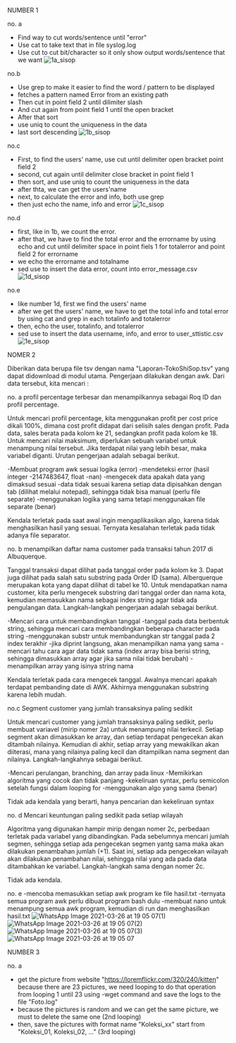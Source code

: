 
NUMBER 1

no. a
- Find way to cut words/sentence until "error"
- Use cat to take text that in file syslog.log
- Use cut to cut bit/character so it only show output words/sentence that we want
![1a_sisop](https://user-images.githubusercontent.com/74058892/113434246-cc1d7b00-940a-11eb-8f65-0dd1594b11f5.png)

no.b 
- Use grep to make it easier to find the word / pattern to be displayed
- fetches a pattern named Error from an existing path
- Then cut in point field 2 until dilimiter slash
- And cut again from point field 1 until the open bracket
- After that sort
- use uniq to count the uniqueness in the data
- last sort descending
![1b_sisop](https://user-images.githubusercontent.com/74058892/113434249-cd4ea800-940a-11eb-8848-4e3fea11f494.png)

no.c
- First, to find the users' name, use cut until delimiter open bracket point field 2
- second, cut again until delimiter close bracket in point field 1
- then sort, and use uniq to count the uniqueness in the data
- after thta, we can get the users'name
- next, to calculate the error and info, both use grep
- then just echo the name, info and error
![1c_sisop](https://user-images.githubusercontent.com/74058892/113434250-cde73e80-940a-11eb-8ad1-26fa1c60ad75.png)

no.d
- first, like in 1b, we count the error.
- after that, we have to find the total error and the errorname by using echo and cut until delimiter space in point fiels 1 for totalerror and point field 2 for errorname
- we echo the errorname and totalname
- sed use to insert the data error, count into error_message.csv
![1d_sisop](https://user-images.githubusercontent.com/74058892/113434251-cde73e80-940a-11eb-8609-a6c9a6d20c65.png)

no.e
- like number 1d, first we find the users' name 
- after we get the users' name, we have to get the total info and total error by using cat and grep in each totalinfo and totalerror
- then, echo the user, totalinfo, and totalerror
- sed use to insert the data username, info, and error to user_sttistic.csv
![1e_sisop](https://user-images.githubusercontent.com/74058892/113434252-ce7fd500-940a-11eb-9c1b-23e2f6ac27b6.png)

NOMER 2

Diberikan data berupa file tsv dengan nama "Laporan-TokoShiSop.tsv" yang dapat didownload di modul utama. Pengerjaan dilakukan dengan awk. Dari data tersebut, kita mencari :
 
no. a
profil percentage terbesar dan menampilkannya sebagai Roq ID dan profil percentage.

Untuk mencari profil percentage, kita menggunakan profit per cost price dikali 100%, dimana cost profit didapat dari selisih sales dengan profit. Pada data, sales berata pada kolom ke 21, sedangkan profit pada kolom ke 18. Untuk mencari nilai maksimum, diperlukan sebuah variabel untuk menampung nilai tersebut. Jika terdapat nilai yang lebih besar, maka variabel diganti. Urutan pengerjaan adalah sebagai berikut.

-Membuat program awk sesuai logika (error)
-mendeteksi error (hasil integer -2147483647, float -nan)
-mengecek data apakah data yang dimaksud sesuai
-data tidak sesuai karena setiap data dipisahkan dengan tab (dilihat melalui notepad), sehingga tidak bisa manual (perlu file separate)
-menggunakan logika yang sama tetapi menggunakan file separate (benar)

Kendala terletak pada saat awal ingin mengaplikasikan algo, karena tidak menghasilkan hasil yang sesuai. Ternyata kesalahan terletak pada tidak adanya file separator.

no. b
menampilkan daftar nama customer pada transaksi tahun 2017 di Albuquerque.

Tanggal transaksi dapat dilihat pada tanggal order pada kolom ke 3. Dapat juga dilihat pada salah satu substring pada Order ID (sama). Alberquerque merupakan kota yang dapat dilihat di tabel ke  10. Untuk mendapatkan nama customer, kita perlu mengecek substring dari tanggal order dan nama kota, kemudian memasukkan nama sebagai index string agar tidak ada pengulangan data. Langkah-langkah pengerjaan adalah sebagai berikut.

-Mencari cara untuk membandingkan tanggal
-tanggal pada data berbentuk string, sehingga mencari cara membandingkan beberapa character pada string
-menggunakan substr untuk membandungkan str tanggal pada 2 index terakhir
-jika diprint langsung, akan menampilkan nama yang sama
-mencari tahu cara agar data tidak sama (index array bisa berisi string, sehingga dimasukkan array agar jika sama nilai tidak berubah)
-menampilkan array yang isinya string nama

Kendala terletak pada cara mengecek tanggal. Awalnya mencari apakah terdapat pembanding date di AWK. Akhirnya menggunakan substring karena lebih mudah.

no.c
Segment customer yang jumlah transaksinya paling sedikit

Untuk mencari customer yang jumlah transaksinya paling sedikit, perlu membuat variavel (mirip nomer 2a) untuk menampung nilai terkecil. Setiap segment akan dimasukkan ke array, dan setiap terdapat pengecekan akan ditambah nilainya. Kemudian di akhir, setiap array yang mewakilkan akan diiterasi, mana yang nilainya paling kecil dan ditampilkan nama segment dan nilainya. Langkah-langkahnya sebagai berikut.

-Mencari perulangan, branching, dan array pada linux
-Memikirkan algoritma yang cocok dan tidak panjang
-kekeliruan syntax, perlu semicolon setelah fungsi dalam looping for
-menggunakan algo yang sama (benar)

Tidak ada kendala yang berarti, hanya pencarian dan kekeliruan syntax

no. d
Mencari keuntungan paling sedikit pada setiap wilayah

Algoritma yang digunakan hampir mirip dengan nomer 2c, perbedaan terletak pada variabel yang dibandingkan. Pada sebelumnya mencari jumlah segmen, sehingga setiap ada pengecekan segmen yantg sama maka akan dilakukan penambahan jumlah (+1). Saat ini, setiap ada pengecekan wilayah akan dilakukan penambahan nilai, sehingga nilai yang ada pada data ditambahkan ke variabel. Langkah-langkah sama dengan nomer 2c.

Tidak ada kendala.

no. e
-mencoba memasukkan setiap awk program ke file hasil.txt
-ternyata semua program awk perlu dibuat program bash dulu
-membuat nano untuk menampung semua awk program, kemudian di run dan menghasilkan hasil.txt
![WhatsApp Image 2021-03-26 at 19 05 07(1)](https://user-images.githubusercontent.com/74058892/112724337-69793a80-8f45-11eb-9762-a8dae42591c2.jpeg)
![WhatsApp Image 2021-03-26 at 19 05 07(2)](https://user-images.githubusercontent.com/74058892/112724344-6d0cc180-8f45-11eb-8ccd-98595a0bef7f.jpeg)
![WhatsApp Image 2021-03-26 at 19 05 07(3)](https://user-images.githubusercontent.com/74058892/112724346-6da55800-8f45-11eb-944c-f5f0999068ab.jpeg)
![WhatsApp Image 2021-03-26 at 19 05 07](https://user-images.githubusercontent.com/74058892/112724347-6ed68500-8f45-11eb-9d36-a3aebccb604d.jpeg)

NUMBER 3

no. a 
- get the picture from website "https://loremflickr.com/320/240/kitten" because there are 23 pictures, we need looping to do that operation from looping 1 until      23 using -wget command and save the logs to the file "Foto.log"
- because the pictures is random and we can get the same picture, we must to delete the same one (2nd looping)
- then, save the pictures with format name "Koleksi_xx" start from "Koleksi_01, Koleksi_02, ..." (3rd looping)
